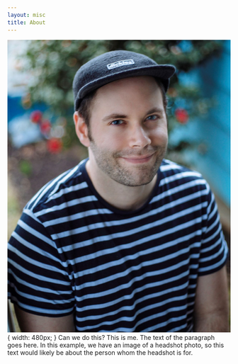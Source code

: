 ```yaml
---
layout: misc
title: About
---
```


![me](/assets/img/Gerard.jpg){ width: 480px; }
Can we do this? This is me. The text of the paragraph goes here. In this example, we have an image of a headshot photo, so this text would likely be about the person whom the headshot is for.
